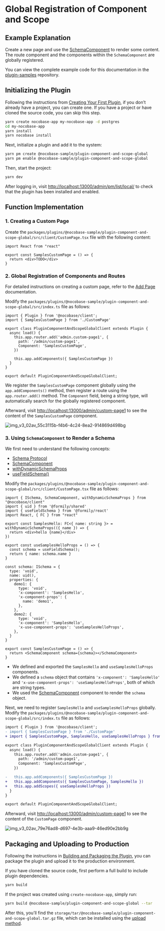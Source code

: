 # Global Registration of Component and Scope

## Example Explanation

Create a new page and use the [SchemaComponent](https://client.docs.nocobase.com/core/ui-schema/schema-component#schemacomponent-1) to render some content. The route component and the components within the `SchemaComponent` are globally registered.

You can view the complete example code for this documentation in the [plugin-samples](https://github.com/nocobase/plugin-samples/tree/main/packages/plugins/%40nocobase-sample/plugin-component-and-scope-global) repository.

## Initializing the Plugin

Following the instructions from [Creating Your First Plugin](/development/your-first-plugin), if you don’t already have a project, you can create one. If you have a project or have cloned the source code, you can skip this step.

```bash
yarn create nocobase-app my-nocobase-app -d postgres
cd my-nocobase-app
yarn install
yarn nocobase install
```

Next, initialize a plugin and add it to the system:

```bash
yarn pm create @nocobase-sample/plugin-component-and-scope-global
yarn pm enable @nocobase-sample/plugin-component-and-scope-global
```

Then, start the project:

```bash
yarn dev
```

After logging in, visit [http://localhost:13000/admin/pm/list/local/](http://localhost:13000/admin/pm/list/local/) to check that the plugin has been installed and enabled.

## Function Implementation

### 1. Creating a Custom Page

Create the `packages/plugins/@nocobase-sample/plugin-component-and-scope-global/src/client/CustomPage.tsx` file with the following content:

```tsx | pure
import React from "react"

export const SamplesCustomPage = () => {
  return <div>TODO</div>
}
```

### 2. Global Registration of Components and Routes

For detailed instructions on creating a custom page, refer to the [Add Page](/plugin-samples/router/add-page) documentation.

Modify the `packages/plugins/@nocobase-sample/plugin-component-and-scope-global/src/index.ts` file as follows:

```tsx | pure
import { Plugin } from '@nocobase/client';
import { SamplesCustomPage } from './CustomPage'

export class PluginComponentAndScopeGlobalClient extends Plugin {
  async load() {
    this.app.router.add('admin.custom-page1', {
      path: '/admin/custom-page1',
      Component: 'SamplesCustomPage',
    })

    this.app.addComponents({ SamplesCustomPage })
  }
}

export default PluginComponentAndScopeGlobalClient;
```

We register the `SamplesCustomPage` component globally using the `app.addComponents()` method, then register a route using the `app.router.add()` method. The `Component` field, being a string type, will automatically search for the globally registered component.

Afterward, visit [http://localhost:13000/admin/custom-page1](http://localhost:13000/admin/custom-page1) to see the content of the `SamplesCustomPage` component.

![img_v3_02av_55c3115b-f4b6-4c24-8ea2-914869d498bg](https://static-docs.nocobase.com/img_v3_02av_55c3115b-f4b6-4c24-8ea2-914869d498bg.jpg)

### 3. Using `SchemaComponent` to Render a Schema

We first need to understand the following concepts:

- [Schema Protocol](/development/client/ui-schema/what-is-ui-schema)
- [SchemaComponent](https://client.docs.nocobase.com/core/ui-schema/schema-component#schemacomponent-1)
- [withDynamicSchemaProps](/development/client/ui-schema/what-is-ui-schema#x-component-props-and-x-use-component-props)
- [useFieldSchema()](https://client.docs.nocobase.com/core/ui-schema/designable#usefieldschema)

Modify the `packages/plugins/@nocobase-sample/plugin-component-and-scope-global/src/client/CustomPage.tsx` file as follows:

```tsx | pure
import { ISchema, SchemaComponent, withDynamicSchemaProps } from "@nocobase/client"
import { uid } from '@formily/shared'
import { useFieldSchema } from '@formily/react'
import React, { FC } from "react"

export const SamplesHello: FC<{ name: string }> = withDynamicSchemaProps(({ name }) => {
  return <div>hello {name}</div>
})

export const useSamplesHelloProps = () => {
  const schema = useFieldSchema();
  return { name: schema.name }
}

const schema: ISchema = {
  type: 'void',
  name: uid(),
  properties: {
    demo1: {
      type: 'void',
      'x-component': 'SamplesHello',
      'x-component-props': {
        name: 'demo1',
      },
    },
    demo2: {
      type: 'void',
      'x-component': 'SamplesHello',
      'x-use-component-props': 'useSamplesHelloProps',
    },
  }
}

export const SamplesCustomPage = () => {
  return <SchemaComponent schema={schema}></SchemaComponent>
}
```

- We defined and exported the `SamplesHello` and `useSamplesHelloProps` components.
- We defined a `schema` object that contains `'x-component': 'SamplesHello'` and `'x-use-component-props': 'useSamplesHelloProps'`, both of which are string types.
- We used the [SchemaComponent](https://client.docs.nocobase.com/core/ui-schema/schema-component#schemacomponent-1) component to render the `schema` object.

Next, we need to register `SamplesHello` and `useSamplesHelloProps` globally. Modify the `packages/plugins/@nocobase-sample/plugin-component-and-scope-global/src/index.ts` file as follows:

```diff
import { Plugin } from '@nocobase/client';
- import { SamplesCustomPage } from './CustomPage'
+ import { SamplesCustomPage, SamplesHello, useSamplesHelloProps } from './CustomPage'

export class PluginComponentAndScopeGlobalClient extends Plugin {
  async load() {
    this.app.router.add('admin.custom-page1', {
      path: '/admin/custom-page1',
      Component: 'SamplesCustomPage',
    })

-   this.app.addComponents({ SamplesCustomPage })
+   this.app.addComponents({ SamplesCustomPage, SamplesHello })
+   this.app.addScopes({ useSamplesHelloProps })
  }
}

export default PluginComponentAndScopeGlobalClient;
```

Afterward, visit [http://localhost:13000/admin/custom-page1](http://localhost:13000/admin/custom-page1) to see the content of the `CustomPage` component.

![img_v3_02av_79e76ad8-d697-4e3b-aaa9-46ed90e2bb9g](https://static-docs.nocobase.com/img_v3_02av_79e76ad8-d697-4e3b-aaa9-46ed90e2bb9g.jpg)

## Packaging and Uploading to Production

Following the instructions in [Building and Packaging the Plugin](/development/your-first-plugin#building-and-packaging-the-plugin), you can package the plugin and upload it to the production environment.

If you have cloned the source code, first perform a full build to include plugin dependencies.

```bash
yarn build
```

If the project was created using `create-nocobase-app`, simply run:

```bash
yarn build @nocobase-sample/plugin-component-and-scope-global --tar
```

After this, you’ll find the `storage/tar/@nocobase-sample/plugin-component-and-scope-global.tar.gz` file, which can be installed using the [upload method](/welcome/getting-started/plugin).
